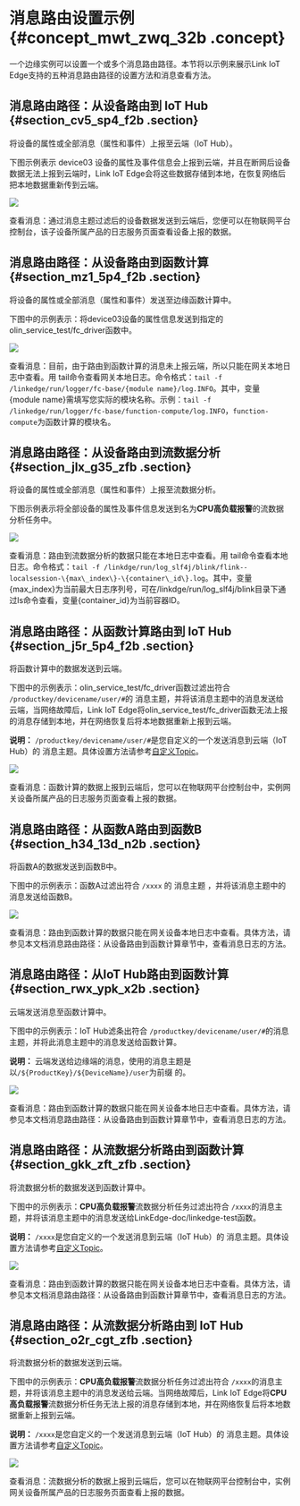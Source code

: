 # 消息路由设置示例 {#concept_mwt_zwq_32b .concept}

一个边缘实例可以设置一个或多个消息路由路径。本节将以示例来展示Link IoT Edge支持的五种消息路由路径的设置方法和消息查看方法。

## 消息路由路径：从设备路由到 IoT Hub {#section_cv5_sp4_f2b .section}

将设备的属性或全部消息（属性和事件）上报至云端（IoT Hub）。

下图示例表示 device03 设备的属性及事件信息会上报到云端，并且在断网后设备数据无法上报到云端时，Link IoT Edge会将这些数据存储到本地，在恢复网络后把本地数据重新传到云端。

![](http://static-aliyun-doc.oss-cn-hangzhou.aliyuncs.com/assets/img/15106/15665399536548_zh-CN.png)

查看消息：通过消息主题过滤后的设备数据发送到云端后，您便可以在物联网平台控制台，该子设备所属产品的日志服务页面查看设备上报的数据。

## 消息路由路径：从设备路由到函数计算 {#section_mz1_5p4_f2b .section}

将设备的属性或全部消息（属性和事件）发送至边缘函数计算中。

下图中的示例表示：将device03设备的属性信息发送到指定的olin\_service\_test/fc\_driver函数中。

![](http://static-aliyun-doc.oss-cn-hangzhou.aliyuncs.com/assets/img/15106/15665399536549_zh-CN.png)

查看消息：目前，由于路由到函数计算的消息未上报云端，所以只能在网关本地日志中查看。用 tail命令查看网关本地日志。命令格式：`tail -f /linkedge/run/logger/fc-base/{module name}/log.INFO`。其中，变量\{module name\}需填写您实际的模块名称。示例：`tail -f /linkedge/run/logger/fc-base/function-compute/log.INFO`，`function-compute`为函数计算的模块名。

## 消息路由路径：从设备路由到流数据分析 {#section_jlx_g35_zfb .section}

将设备的属性或全部消息（属性和事件）上报至流数据分析。

下图示例表示将全部设备的属性及事件信息发送到名为**CPU高负载报警**的流数据分析任务中。

![](http://static-aliyun-doc.oss-cn-hangzhou.aliyuncs.com/assets/img/15303/156653995333598_zh-CN.png)

查看消息：路由到流数据分析的数据只能在本地日志中查看。用 tail命令查看本地日志。命令格式：`tail -f /linkdge/run/log_slf4j/blink/flink--localsession-\{max\_index\}-\{container\_id\}.log`。其中，变量\{max\_index\}为当前最大日志序列号，可在/linkdge/run/log\_slf4j/blink目录下通过ls命令查看，变量\{container\_id\}为当前容器ID。

## 消息路由路径：从函数计算路由到 IoT Hub {#section_j5r_5p4_f2b .section}

将函数计算中的数据发送到云端。

下图中的示例表示：olin\_service\_test/fc\_driver函数过滤出符合 `/productkey/devicename/user/#`的 消息主题，并将该消息主题中的消息发送给云端，当网络故障后，Link IoT Edge将olin\_service\_test/fc\_driver函数无法上报的消息存储到本地，并在网络恢复后将本地数据重新上报到云端。

**说明：** `/productkey/devicename/user/#`是您自定义的一个发送消息到云端（IoT Hub）的 消息主题。具体设置方法请参考[自定义Topic](../../../../cn.zh-CN/用户指南/产品与设备/Topic/自定义Topic.md#)。

![](http://static-aliyun-doc.oss-cn-hangzhou.aliyuncs.com/assets/img/15106/15665399536550_zh-CN.png)

查看消息：函数计算的数据上报到云端后，您可以在物联网平台控制台中，实例网关设备所属产品的日志服务页面查看上报的数据。

## 消息路由路径：从函数A路由到函数B {#section_h34_13d_n2b .section}

将函数A的数据发送到函数B中。

下图中的示例表示：函数A过滤出符合 `/xxxx` 的 消息主题 ，并将该消息主题中的消息发送给函数B。

![](http://static-aliyun-doc.oss-cn-hangzhou.aliyuncs.com/assets/img/15303/15665399537268_zh-CN.png)

查看消息：路由到函数计算的数据只能在网关设备本地日志中查看。具体方法，请参见本文档消息路由路径：从设备路由到函数计算章节中，查看消息日志的方法。

## 消息路由路径：从IoT Hub路由到函数计算 {#section_rwx_ypk_x2b .section}

云端发送消息至函数计算中。

下图中的示例表示：IoT Hub滤条出符合 `/productkey/devicename/user/#`的消息主题，并将此消息主题中的消息发送给函数计算。

**说明：** 云端发送给边缘端的消息，使用的消息主题是以`/${ProductKey}/${DeviceName}/user`为前缀 的。

![](http://static-aliyun-doc.oss-cn-hangzhou.aliyuncs.com/assets/img/15303/156653995410113_zh-CN.png)

查看消息：路由到函数计算的数据只能在网关设备本地日志中查看。具体方法，请参见本文档消息路由路径：从设备路由到函数计算章节中，查看消息日志的方法。

## 消息路由路径：从流数据分析路由到函数计算 {#section_gkk_zft_zfb .section}

将流数据分析的数据发送到函数计算中。

下图中的示例表示：**CPU高负载报警**流数据分析任务过滤出符合 `/xxxx`的消息主题，并将该消息主题中的消息发送给LinkEdge-doc/linkedge-test函数。

**说明：** `/xxxx`是您自定义的一个发送消息到云端（IoT Hub）的 消息主题。具体设置方法请参考[自定义Topic](../../../../cn.zh-CN/用户指南/产品与设备/Topic/自定义Topic.md#)。

![](http://static-aliyun-doc.oss-cn-hangzhou.aliyuncs.com/assets/img/15303/156653995433623_zh-CN.png)

查看消息：路由到函数计算的数据只能在网关设备本地日志中查看。具体方法，请参见本文档消息路由路径：从设备路由到函数计算章节中，查看消息日志的方法。

## 消息路由路径：从流数据分析路由到 IoT Hub {#section_o2r_cgt_zfb .section}

将流数据分析的数据发送到云端。

下图中的示例表示：**CPU高负载报警**流数据分析任务过滤出符合 `/xxxx`的消息主题，并将该消息主题中的消息发送给云端。当网络故障后，Link IoT Edge将**CPU高负载报警**流数据分析任务无法上报的消息存储到本地，并在网络恢复后将本地数据重新上报到云端。

**说明：** `/xxxx`是您自定义的一个发送消息到云端（IoT Hub）的 消息主题。具体设置方法请参考[自定义Topic](../../../../cn.zh-CN/用户指南/产品与设备/Topic/自定义Topic.md#)。

![](http://static-aliyun-doc.oss-cn-hangzhou.aliyuncs.com/assets/img/15303/156653995433625_zh-CN.png)

查看消息：流数据分析的数据上报到云端后，您可以在物联网平台控制台中，实例网关设备所属产品的日志服务页面查看上报的数据。

